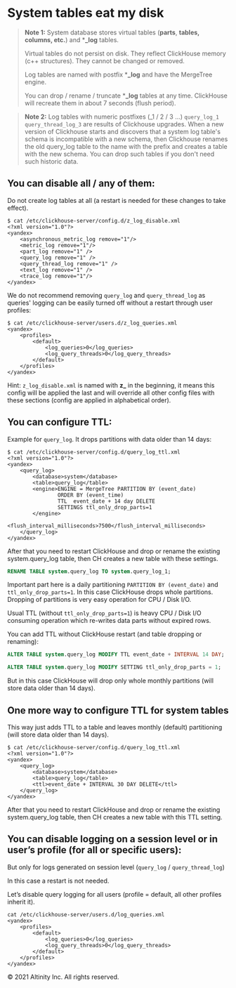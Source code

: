 # System tables eat my disk

> **Note 1:** System database stores virtual tables \(**parts**, **tables,** **columns, etc.**\) and \***\_log** tables.
>
> Virtual tables do not persist on disk. They reflect ClickHouse memory \(c++ structures\). They cannot be changed or removed.
>
> Log tables are named with postfix \***\_log** and have the MergeTree engine.
>
> You can drop / rename / truncate \***\_log** tables at any time. ClickHouse will recreate them in about 7 seconds \(flush period\).

> **Note 2:** Log tables with numeric postfixes \(\_1 / 2 / 3 ...\) `query_log_1 query_thread_log_3` are results of Clickhouse upgrades. When a new version of Clickhouse starts and discovers that a system log table's schema is incompatible with a new schema, then Clickhouse renames the old query\_log table to the name with the prefix and creates a table with the new schema. You can drop such tables if you don't need such historic data.

## You can disable all / any of them: <a id="Systemtableseatmydisk-Youcandisableall/anyofthem:"></a>

Do not create log tables at all \(a restart is needed for these changes to take effect\).

```markup
$ cat /etc/clickhouse-server/config.d/z_log_disable.xml
<?xml version="1.0"?>
<yandex>
    <asynchronous_metric_log remove="1"/>
    <metric_log remove="1"/>
    <part_log remove="1" />
    <query_log remove="1" />
    <query_thread_log remove="1" />
    <text_log remove="1" />
    <trace_log remove="1"/>
</yandex>
```

We do not recommend removing `query_log` and `query_thread_log` as queries' logging can be easily turned off without a restart through user profiles:

```markup
$ cat /etc/clickhouse-server/users.d/z_log_queries.xml
<yandex>
    <profiles>
        <default>
            <log_queries>0</log_queries>
            <log_query_threads>0</log_query_threads>
        </default>
    </profiles>
</yandex>
```

Hint: `z_log_disable.xml` is named with **z\_** in the beginning, it means this config will be applied the last and will override all other config files with these sections \(config are applied in alphabetical order\).

## You can configure TTL: <a id="Systemtableseatmydisk-YoucanconfigureTTL:"></a>

Example for `query_log`. It drops partitions with data older than 14 days:

```markup
$ cat /etc/clickhouse-server/config.d/query_log_ttl.xml
<?xml version="1.0"?>
<yandex>
    <query_log>
        <database>system</database>
        <table>query_log</table>
        <engine>ENGINE = MergeTree PARTITION BY (event_date) 
                ORDER BY (event_time) 
                TTL  event_date + 14 day DELETE
                SETTINGS ttl_only_drop_parts=1
        </engine>
        <flush_interval_milliseconds>7500</flush_interval_milliseconds>
    </query_log>
</yandex>
```

After that you need to restart ClickHouse and drop or rename the existing system.query\_log table, then CH creates a new table with these settings.

```sql
RENAME TABLE system.query_log TO system.query_log_1;
```

Important part here is a daily partitioning `PARTITION BY (event_date)` and `ttl_only_drop_parts=1`. In this case ClickHouse drops whole partitions. Dropping of partitions is very easy operation for CPU / Disk I/O.

Usual TTL \(without `ttl_only_drop_parts=1`\) is heavy CPU / Disk I/O consuming operation which re-writes data parts without expired rows.

You can add TTL without ClickHouse restart \(and table dropping or renaming\):

```sql
ALTER TABLE system.query_log MODIFY TTL event_date + INTERVAL 14 DAY;

ALTER TABLE system.query_log MODIFY SETTING ttl_only_drop_parts = 1;
```

But in this case ClickHouse will drop only whole monthly partitions \(will store data older than 14 days\).

## One more way to configure TTL for system tables <a id="Systemtableseatmydisk-OnemorewaytoconfigureTTLforsystemtables"></a>

This way just adds TTL to a table and leaves monthly \(default\) partitioning \(will store data older than 14 days\).

```markup
$ cat /etc/clickhouse-server/config.d/query_log_ttl.xml
<?xml version="1.0"?>
<yandex>
    <query_log>
        <database>system</database>
        <table>query_log</table>
        <ttl>event_date + INTERVAL 30 DAY DELETE</ttl>
    </query_log>
</yandex>
```

After that you need to restart ClickHouse and drop or rename the existing system.query\_log table, then CH creates a new table with this TTL setting.

## You can disable logging on a session level or in user’s profile \(for all or specific users\): <a id="Systemtableseatmydisk-Youcandisableloggingonasessionlevelorinuser&#x2019;sprofile(forallorspecificusers):"></a>

But only for logs generated on session level \(`query_log` / `query_thread_log`\)

In this case a restart is not needed.

Let’s disable query logging for all users \(profile = default, all other profiles inherit it\).

```markup
cat /etc/clickhouse-server/users.d/log_queries.xml
<yandex>
    <profiles>
        <default>
            <log_queries>0</log_queries>
            <log_query_threads>0</log_query_threads>
        </default>
    </profiles>
</yandex>
```

© 2021 Altinity Inc. All rights reserved.

